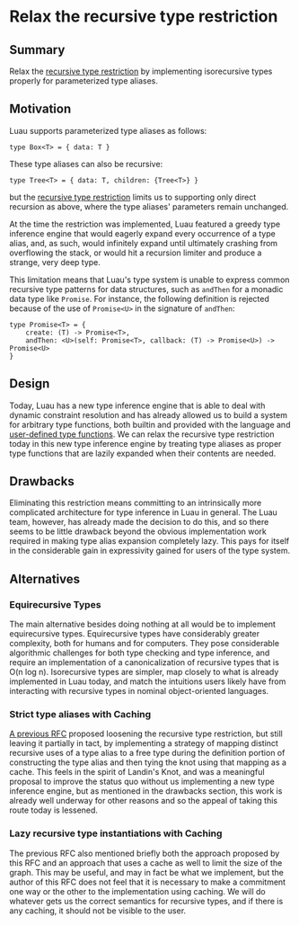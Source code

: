 # Relax the recursive type restriction

## Summary

Relax the [recursive type restriction](recursive-type-restriction.md) by implementing isorecursive
types properly for parameterized type aliases.

## Motivation

Luau supports parameterized type aliases as follows:
```luau
type Box<T> = { data: T }
```

These type aliases can also be recursive:
```luau
type Tree<T> = { data: T, children: {Tree<T>} }
```
but the [recursive type restriction](recursive-type-restriction.md) limits us to supporting only
direct recursion as above, where the type aliases' parameters remain unchanged.

At the time the restriction was implemented, Luau featured a greedy type inference engine that would
eagerly expand every occurrence of a type alias, and, as such, would infinitely expand until
ultimately crashing from overflowing the stack, or would hit a recursion limiter and produce a
strange, very deep type.

This limitation means that Luau's type system is unable to express common recursive type patterns
for data structures, such as `andThen` for a monadic data type like `Promise`. For instance, the
following definition is rejected because of the use of `Promise<U>` in the signature of `andThen`:
```luau
type Promise<T> = {
    create: (T) -> Promise<T>,
    andThen: <U>(self: Promise<T>, callback: (T) -> Promise<U>) -> Promise<U>
}
```

## Design

Today, Luau has a new type inference engine that is able to deal with dynamic constraint resolution
and has already allowed us to build a system for arbitrary type functions, both builtin and
provided with the language and [user-defined type functions](user-defined-type-functions.md). We can
relax the recursive type restriction today in this new type inference engine by treating type
aliases as proper type functions that are lazily expanded when their contents are needed.

## Drawbacks

Eliminating this restriction means committing to an intrinsically more complicated architecture for
type inference in Luau in general. The Luau team, however, has already made the decision to do this,
and so there seems to be little drawback beyond the obvious implementation work required in making
type alias expansion completely lazy. This pays for itself in the considerable gain in expressivity
gained for users of the type system.

## Alternatives


### Equirecursive Types

The main alternative besides doing nothing at all would be to implement equirecursive types.
Equirecursive types have considerably greater complexity, both for humans and for computers. They
pose considerable algorithmic challenges for both type checking and type inference, and require
an implementation of a canonicalization of recursive types that is O(n log n). Isorecursive types
are simpler, map closely to what is already implemented in Luau today, and match the intuitions
users likely have from interacting with recursive types in nominal object-oriented languages.

### Strict type aliases with Caching

[A previous RFC](https://github.com/asajeffrey/rfcs/blob/recursive-type-unrestriction/docs/recursive-type-unrestriction.md)
proposed loosening the recursive type restriction, but still leaving it partially in tact, by implementing a strategy of
mapping distinct recursive uses of a type alias to a free type during the definition portion of constructing the type alias
and then tying the knot using that mapping as a cache. This feels in the spirit of Landin's Knot, and was a meaningful
proposal to improve the status quo without us implementing a new type inference engine, but as mentioned in the drawbacks
section, this work is already well underway for other reasons and so the appeal of taking this route today is lessened.

### Lazy recursive type instantiations with Caching

The previous RFC also mentioned briefly both the approach proposed by this RFC and an approach that uses a cache as well
to limit the size of the graph. This may be useful, and may in fact be what we implement, but the author of this RFC does
not feel that it is necessary to make a commitment one way or the other to the implementation using caching. We will do
whatever gets us the correct semantics for recursive types, and if there is any caching, it should not be visible to the
user.
